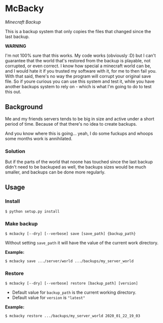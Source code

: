 # McBacky

*Minecraft Backup*

This is a backup system that only copies the files that changed since the last backup.

**WARNING**

I'm not 100% sure that this works. My code works (obviously :D) but I can't guarantee that the world that's restored from the backup is playable, not corrupted, or even correct. I know how special a minecraft world can be, and I would hate it if you trusted my software with it, for me to then fail you. With that said, there's no way the program will corrupt your original save file. So if youre curious you can use this system and test it, while you have another backups system to rely on - which is what I'm going to do to test this out.

## Background
Me and my friends servers tends to be big in size and active under a short period of time. Because of that there's no idea to create backups.

And you know where this is going... yeah, I do some fuckups and whoops some months work is annihilated.

### Solution
But if the parts of the world that noone has touched since the last backup didn't need to be backuped as well, the backups sizes would be much smaller, and backups can be done more regularly.

## Usage

### Install

	$ python setup.py install

### Make backup

	$ mcbacky [--dry] [--verbose] save [save_path] {backup_path}

Without setting `save_path` it will have the value of the current work directory.

**Example:**

	$ mcbacky save .../server/world .../backups/my_server_world

### Restore

	$ mcbacky [--dry] [--verbose] restore [backup_path] [version]

- Default value for `backup_path` is the current working directory.
- Default value for `version` is `"latest"`

**Example:**

	$ mcbacky restore .../backups/my_server_world 2020_01_22_19_03
